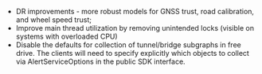 - DR improvements - more robust models for GNSS trust, road calibration, and wheel speed trust;
- Improve main thread utilization by removing unintended locks (visible on systems with overloaded CPU)
- Disable the defaults for collection of tunnel/bridge subgraphs in free drive. The clients will need to specify explicitly which objects to collect via AlertServiceOptions in the public SDK interface.

